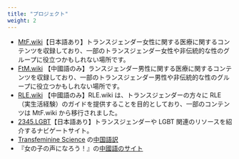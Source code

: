 ```yaml
---
title: "プロジェクト"
weight: 2
---
```


- [MtF.wiki](https://MtF.wiki/ja)【日本語あり】トランスジェンダー女性に関する医療に関するコンテンツを収録しており、一部のトランスジェンダー女性や非伝統的な性のグループに役立つかもしれない場所です。
- [FtM.wiki](https://FtM.wiki) 【中國語のみ】ランスジェンダー男性に関する医療に関するコンテンツを収録しており、一部のトランスジェンダー男性や非伝統的な性のグループに役立つかもしれない場所です。
- [RLE.wiki](https://RLE.wiki) 【中國語のみ】RLE.wiki は、トランスジェンダーの方々に RLE（実生活経験）のガイドを提供することを目的としており、一部のコンテンツは MtF.wiki から移行されました。
- [2345.LGBT](https://2345.LGBT/ja)【日本語あり】トランスジェンダーや LGBT 関連のリソースを紹介するナビゲートサイト。
- [Transfeminine Science](https://transfemscience.org/) の[中国語訳](https://tfsci.mtf.wiki)
- 『女の子の声になろう！』の[中國語のサイト](https://girls-voice.mtf.wiki)

